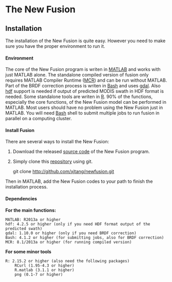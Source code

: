 # The New Fusion
## Installation
The installation of the New Fusion is quite easy. However you need to make sure you have the proper environment to run it.

#### Environment
The core of the New Fusion program is writen in [MATLAB](http://matlab.com) and works with just MATLAB alone. The standalone compiled version of fusion only requires MATLAB Compiler Runtime ([MCR](http://www.mathworks.com/products/compiler/mcr/)) and can be run without MATLAB. Part of the BRDF correction process is writen in [Bash](https://en.wikipedia.org/wiki/Bash_(Unix_shell)) and uses [gdal](https://http://gdal.org/). Also [hdf](https://hdfeos.org/) support is needed if output of predicted MODIS swath in HDF format is needed. Some standalone tools are writen in [R](https://r-project.org/). 90% of the functions, especially the core functions, of the New Fusion model can be performed in MATLAB. Most users should have no problem using the New Fusion just in MATLAB. You will need [Bash](https://en.wikipedia.org/wiki/Bash_(Unix_shell)) shell to submit multiple jobs to run fusion in parallel on a computing cluster.  

#### Install Fusion
There are several ways to install the New Fusion:  
1. Download the released [source code](https://github.com/xjtang/newfusion/releases) of the New Fusion program.  
2. Simply clone this [repository](https://github.com/xjtang/newfusion) using git.  

    git clone http://github.com/xjtang/newfusion.git
    
Then in MATLAB, add the New Fusion codes to your path to finish the installation process.    

#### Dependencies
**For the main functions:**  

    MATLAB: R2013a or higher 
    hdf: 4.2.5 or higher (only if you need HDF format output of the predicted swath)
    gdal: 1.10.0 or higher (only if you need BRDF correction)
    Bash: 4.1.2 or higher (for submitting jobs, also for BRDF correction)
    MCR: 8.1/2013a or higher (for running compiled version)

**For some minor tools**

    R: 2.15.2 or higher (also need the following packages)
        RCurl (1.95-4.3 or higher)
        R.matlab (3.1.1 or higher)
        png (0.1-7 or higher)

